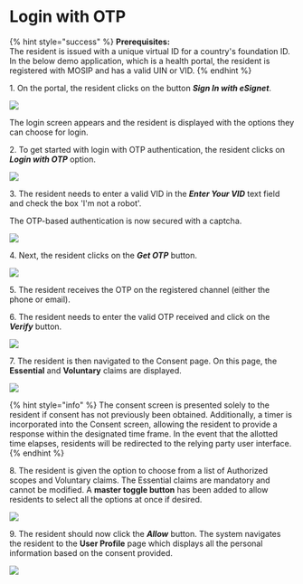 # Login with OTP

{% hint style="success" %}
**Prerequisites:**\
The resident is issued with a unique virtual ID for a country's foundation ID. In the below demo application, which is a health portal, the resident is registered with MOSIP and has a valid UIN or VID.
{% endhint %}

1\. On the portal, the resident clicks on the button _**Sign In with eSignet**_.

![](\_images/new1-healthservices.png)

The login screen appears and the resident is displayed with the options they can choose for login.

2\. To get started with login with OTP authentication, the resident clicks on _**Login with OTP**_ option.

![](\_images/new2-esignetLogin.png)

3\. The resident needs to enter a valid VID in the _**Enter Your VID**_ text field and check the box 'I'm not a robot'.

The OTP-based authentication is now secured with a captcha.

![](\_images/new3-esignet-login-OTP.png)

4\. Next, the resident clicks on the _**Get OTP**_ button.

![](\_images/new4-esignet-login-OTP-captcha.png)

5\. The resident receives the OTP on the registered channel (either the phone or email).

6\. The resident needs to enter the valid OTP received and click on the _**Verify**_ button.

![](\_images/new5-esignet-login-OTP-verify.png)

7\. The resident is then navigated to the Consent page. On this page, the **Essential** and **Voluntary** claims are displayed.

![](\_images/new6-esignetconsent.png)

{% hint style="info" %}
The consent screen is presented solely to the resident if consent has not previously been obtained. Additionally, a timer is incorporated into the Consent screen, allowing the resident to provide a response within the designated time frame. In the event that the allotted time elapses, residents will be redirected to the relying party user interface.
{% endhint %}

8\. The resident is given the option to choose from a list of Authorized scopes and Voluntary claims. The Essential claims are mandatory and cannot be modified. A **master toggle button** has been added to allow residents to select all the options at once if desired.

![](\_images/new7-esignet-consent-claims.png)

9\. The resident should now click the _**Allow**_ button. The system navigates the resident to the **User Profile** page which displays all the personal information based on the consent provided.

![](\_images/new8-healthservices-user-profile.png)
